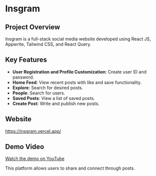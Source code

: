 # Insgram

## Project Overview
Insgram is a full-stack social media website developed using React JS, Appwrite, Tailwind CSS, and React Query.

## Key Features
- **User Registration and Profile Customization**: Create user ID and password.
- **Home Feed**: View recent posts with like and save functionality.
- **Explore**: Search for desired posts.
- **People**: Search for users.
- **Saved Posts**: View a list of saved posts.
- **Create Post**: Write and publish new posts.

## Website

https://insgram.vercel.app/

## Demo Video
[Watch the demo on YouTube](https://youtube.com/shorts/sydTy-bbnWo)

This platform allows users to share and connect through posts.


